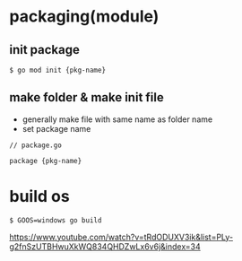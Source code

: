 # packaging(module)

## init package
```
$ go mod init {pkg-name}
```
## make folder & make init file
- generally make file with same name as folder name
- set package name
```
// package.go

package {pkg-name}
```

# build os
```
$ GOOS=windows go build
```

https://www.youtube.com/watch?v=tRdODUXV3ik&list=PLy-g2fnSzUTBHwuXkWQ834QHDZwLx6v6j&index=34

